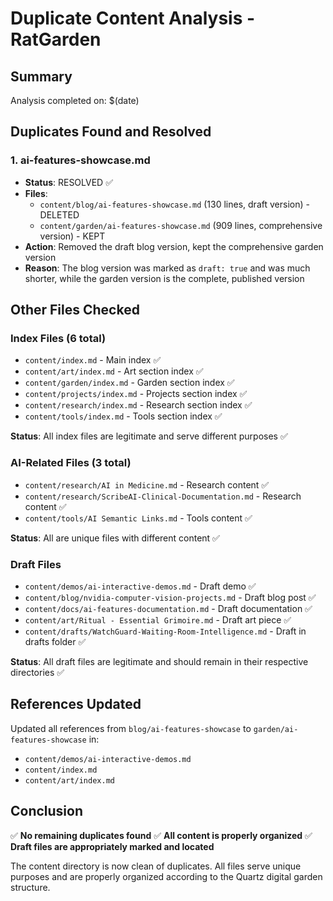 # Duplicate Content Analysis - RatGarden

## Summary

Analysis completed on: $(date)

## Duplicates Found and Resolved

### 1. ai-features-showcase.md

- **Status**: RESOLVED ✅
- **Files**:
  - `content/blog/ai-features-showcase.md` (130 lines, draft version) - DELETED
  - `content/garden/ai-features-showcase.md` (909 lines, comprehensive version) - KEPT
- **Action**: Removed the draft blog version, kept the comprehensive garden version
- **Reason**: The blog version was marked as `draft: true` and was much shorter, while the garden version is the complete, published version

## Other Files Checked

### Index Files (6 total)

- `content/index.md` - Main index ✅
- `content/art/index.md` - Art section index ✅
- `content/garden/index.md` - Garden section index ✅
- `content/projects/index.md` - Projects section index ✅
- `content/research/index.md` - Research section index ✅
- `content/tools/index.md` - Tools section index ✅

**Status**: All index files are legitimate and serve different purposes ✅

### AI-Related Files (3 total)

- `content/research/AI in Medicine.md` - Research content ✅
- `content/research/ScribeAI-Clinical-Documentation.md` - Research content ✅
- `content/tools/AI Semantic Links.md` - Tools content ✅

**Status**: All are unique files with different content ✅

### Draft Files

- `content/demos/ai-interactive-demos.md` - Draft demo ✅
- `content/blog/nvidia-computer-vision-projects.md` - Draft blog post ✅
- `content/docs/ai-features-documentation.md` - Draft documentation ✅
- `content/art/Ritual - Essential Grimoire.md` - Draft art piece ✅
- `content/drafts/WatchGuard-Waiting-Room-Intelligence.md` - Draft in drafts folder ✅

**Status**: All draft files are legitimate and should remain in their respective directories ✅

## References Updated

Updated all references from `blog/ai-features-showcase` to `garden/ai-features-showcase` in:

- `content/demos/ai-interactive-demos.md`
- `content/index.md`
- `content/art/index.md`

## Conclusion

✅ **No remaining duplicates found**
✅ **All content is properly organized**
✅ **Draft files are appropriately marked and located**

The content directory is now clean of duplicates. All files serve unique purposes and are properly organized according to the Quartz digital garden structure.
